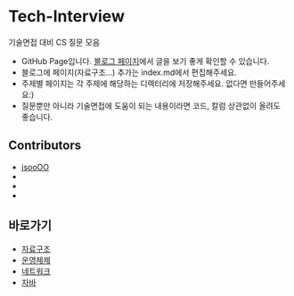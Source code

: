 # Tech-Interview
기술면접 대비 CS 질문 모음

- GitHub Page입니다. [블로그 페이지](https://kjsu0209.github.io/Tech-Interview/)에서 글을 보기 좋게 확인할 수 있습니다.
- 블로그에 페이지(자료구조...) 추가는 index.md에서 편집해주세요.
- 주제별 페이지는 각 주제에 해당하는 디렉터리에 저장해주세요. 없다면 만들어주세요:)
- 질문뿐만 아니라 기술면접에 도움이 되는 내용이라면 코드, 칼럼 상관없이 올려도 좋습니다.

## Contributors
- [jsooOO](https://github.com/kjsu0209)
-
-
-


## 바로가기

- [자료구조](https://github.com/kjsu0209/Tech-Interview/blob/main/data-structure/ds.md)
- [운영체제](https://github.com/kjsu0209/Tech-Interview/blob/main/operating-system/os.md)
- [네트워크](https://github.com/kjsu0209/Tech-Interview/blob/main/network/network.md)
- [자바](https://github.com/kjsu0209/Tech-Interview/blob/main/java/java.md)
